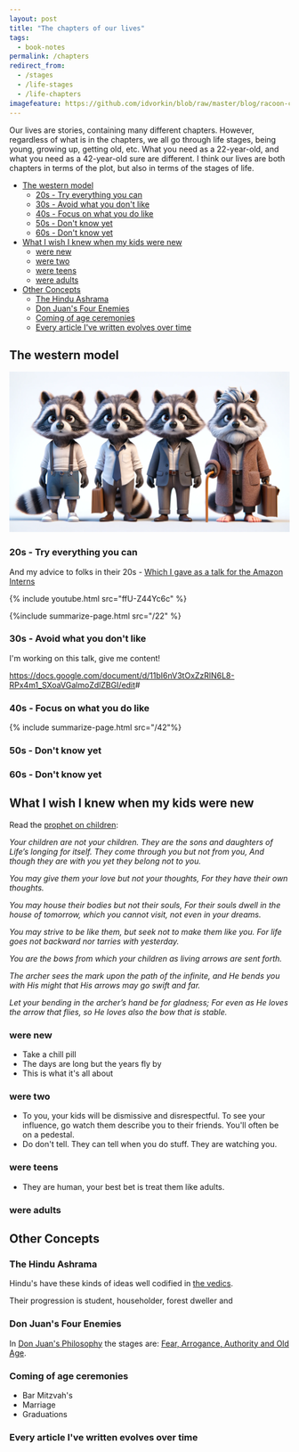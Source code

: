 ```yaml
---
layout: post
title: "The chapters of our lives"
tags:
  - book-notes
permalink: /chapters
redirect_from:
  - /stages
  - /life-stages
  - /life-chapters
imagefeature: https://github.com/idvorkin/blob/raw/master/blog/racoon-chapters.webp
---
```


Our lives are stories, containing many different chapters. However, regardless of what is in the chapters, we all go through life stages, being young, growing up, getting old, etc. What you need as a 22-year-old, and what you need as a 42-year-old sure are different. I think our lives are both chapters in terms of the plot, but also in terms of the stages of life.

<!-- prettier-ignore-start -->
<!-- vim-markdown-toc GFM -->

- [The western model](#the-western-model)
    - [20s - Try everything you can](#20s---try-everything-you-can)
    - [30s - Avoid what you don't like](#30s---avoid-what-you-dont-like)
    - [40s - Focus on what you do like](#40s---focus-on-what-you-do-like)
    - [50s - Don't know yet](#50s---dont-know-yet)
    - [60s - Don't know yet](#60s---dont-know-yet)
- [What I wish I knew when my kids were new](#what-i-wish-i-knew-when-my-kids-were-new)
    - [were new](#were-new)
    - [were two](#were-two)
    - [were teens](#were-teens)
    - [were adults](#were-adults)
- [Other Concepts](#other-concepts)
    - [The Hindu Ashrama](#the-hindu-ashrama)
    - [Don Juan's Four Enemies](#don-juans-four-enemies)
    - [Coming of age ceremonies](#coming-of-age-ceremonies)
    - [Every article I've written evolves over time](#every-article-ive-written-evolves-over-time)

<!-- vim-markdown-toc -->
<!-- prettier-ignore-end -->

## The western model

![](https://github.com/idvorkin/blob/raw/master/blog/racoon-chapters.webp)

### 20s - Try everything you can

And my advice to folks in their 20s - [Which I gave as a talk for the Amazon Interns](/22)

{% include youtube.html src="ffU-Z44Yc6c" %}

{%include summarize-page.html src="/22" %}

### 30s - Avoid what you don't like

I'm working on this talk, give me content!

<https://docs.google.com/document/d/11bI6nV3tOxZzRlN6L8-RPx4m1_SXoaVGalmoZdlZBGI/edit>#

### 40s - Focus on what you do like

{% include summarize-page.html src="/42"%}

### 50s - Don't know yet

### 60s - Don't know yet

## What I wish I knew when my kids were new

Read the [prophet on children](https://www.amazon.com//dp/0394404289/):

_Your children are not your children.
They are the sons and daughters of Life’s longing for itself.
They come through you but not from you,
And though they are with you yet they belong not to you._

_You may give them your love but not your thoughts,
For they have their own thoughts._

_You may house their bodies but not their souls,
For their souls dwell in the house of tomorrow, which you cannot visit, not even in your dreams._

_You may strive to be like them, but seek not to make them like you.
For life goes not backward nor tarries with yesterday._

_You are the bows from which your children as living arrows are sent forth._

_The archer sees the mark upon the path of the infinite, and He bends you with His might that His arrows may go swift and far._

_Let your bending in the archer’s hand be for gladness;
For even as He loves the arrow that flies, so He loves also the bow that is stable._

### were new

- Take a chill pill
- The days are long but the years fly by
- This is what it's all about

### were two

- To you, your kids will be dismissive and disrespectful. To see your influence, go watch them describe you to their friends. You'll often be on a pedestal.
- Do don't tell. They can tell when you do stuff. They are watching you.

### were teens

- They are human, your best bet is treat them like adults.

### were adults

## Other Concepts

### The Hindu Ashrama

Hindu's have these kinds of ideas well codified in [the vedics](<https://en.wikipedia.org/wiki/Ashrama_(stage)>).

Their progression is student, householder, forest dweller and

### Don Juan's Four Enemies

In [Don Juan's Philosophy](/don-juan) the stages are: [Fear, Arrogance, Authority and Old Age](/don-juan).

### Coming of age ceremonies

- Bar Mitzvah's
- Marriage
- Graduations

### Every article I've written evolves over time
